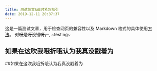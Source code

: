 ```yaml
---
title: 测试博文&战时紧急指引
date: 2019-12-11 20:37:37
---
```


这是一篇测试文章，用于检查网页的兼容性以及 Markdown 格式的具体使用[方法](https://www.jianshu.com/p/a2fe56d11c4f)。 ~~对呀是呀没错呀，~~, ~testing~

## 如果在这吹我哦折哦认为我真没戳着为
##如果在这吹我哦折哦认为我真没戳着为
